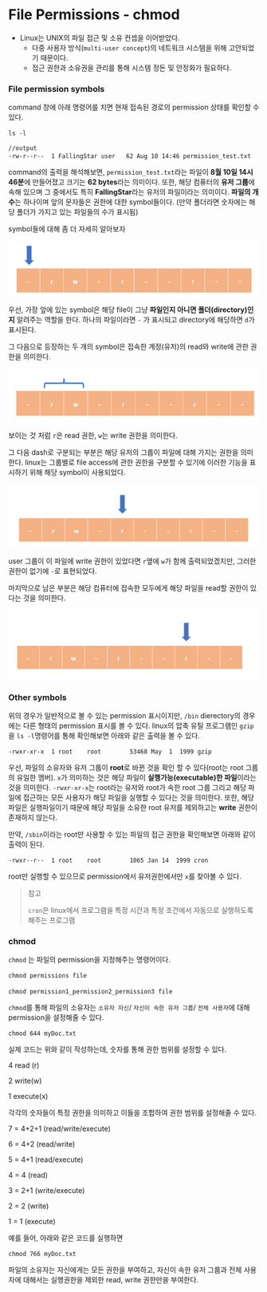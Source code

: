 # File Permissions - chmod

- Linux는 UNIX의 파일 접근 및 소유 컨셉을 이어받았다.
  - 다중 사용자 방식(`multi-user concept`)의 네트워크 시스템을 위해 고안되었기 때문이다.
  - 접근 권한과 소유권을 관리를 통해 시스템 정돈 및 안정화가 필요하다.



### File permission symbols

command 창에 아래 명령어를 치면 현재 접속된 경로의 permission 상태를 확인할 수 있다.

``` linux
ls -l
```

```linux
//output
-rw-r--r--  1 FallingStar user   62 Aug 10 14:46 permission_test.txt
```



command의 출력을 해석해보면, `permission_test.txt`라는 파일이 **8월 10일 14시 46분**에 만들어졌고 크기는 **62 bytes**라는 의미이다. 또한, 해당 컴퓨터의 **유저 그룹**에 속해 있으며 그 중에서도 특히 **FallingStar**라는 유저의 파일이라는 의미이다. **파일의 개수**는 하나이며 앞의 문자들은 권한에 대한 symbol들이다. (만약 폴더라면 숫자에는 해당 폴더가 가지고 있는 파일들의 수가 표시됨)



symbol들에 대해 좀 더 자세히 알아보자

![image-20220810211140981](README.assets/image-20220810211140981.png)



우선, 가장 앞에 있는 symbol은 해당 file이 그냥 **파일인지 아니면 폴더(directory)인지** 알려주는 역할을 한다. 하나의 파일이라면 `-` 가 표시되고 directory에 해당하면 `d`가 표시된다.



그 다음으로 등장하는 두 개의 symbol은 접속한 계정(유저)의 read와 write에 관한 권한을 의미한다.

![image-20220810211647672](README.assets/image-20220810211647672.png)

보이는 것 처럼 `r`은 read 권한, `w`는 write 권한을 의미한다.



그 다음 dash로 구분되는 부분은 해당 유저의 그룹이 파일에 대해 가지는 권한을 의미한다. linux는 그룹별로 file access에 관한 권한을 구분할 수 있기에 이러한 기능을 표시하기 위해 해당 symbol이 사용되었다.

![image-20220810212233682](README.assets/image-20220810212233682.png)



user 그룹이 이 파일에 write 권한이 있었다면 `r`옆에 `w`가 함께 출력되었겠지만, 그러한 권한이 없기에 `-`로 표현되었다.

마지막으로 남은 부분은 해당 컴퓨터에 접속한 모두에게 해당 파일을 read할 권한이 있다는 것을 의미한다. 

![image-20220810212822930](README.assets/image-20220810212822930.png)



### Other symbols

위의 경우가 일반적으로 볼 수 있는 permission 표시이지만, `/bin` dierectory의 경우에는 다른 형태의 permission 표시를 볼 수 있다. linux의 압축 유틸 프로그램인 `gzip`을 `ls -l`명령어를 통해 확인해보면 아래와 같은 출력을 볼 수 있다.

```linux
-rwxr-xr-x  1 root    root        53468 May  1  1999 gzip
```

 우선, 파일의 소유자와 유저 그룹이 **root**로 바뀐 것을 확인 할 수 있다(root는 root 그룹의 유일한 멤버). `x`가 의미하는 것은 해당 파일이 **실행가능(executable)한 파일**이라는 것을 의미한다.  `-rwxr-xr-x`는 root라는 유저와 root가 속한 root 그룹 그리고 해당 파일에 접근하는 모든 사용자가 해당 파일을 실행할 수 있다는 것을 의미한다. 또한, 해당 파일은 실행파일이기 때문에 해당 파일을 소유한 root 유저를 제외하고는 **write** 권한이 존재하지 않는다.

만약, `/sbin`이라는 root만 사용할 수 있는 파일의 접근 권한을 확인해보면 아래와 같이 출력이 된다.

```linux
-rwxr--r--  1 root    root        1065 Jan 14  1999 cron
```

 root만 실행할 수 있으므로 permission에서 유저권한에서만 `x`를 찾아볼 수 있다.

> 참고
>
> `cron`은 linux에서 프로그램을 특정 시간과 특정 조건에서 자동으로 실행하도록 해주는 프로그램



### chmod

`chmod` 는 파일의 permission을 지정해주는 명령어이다.

```linux
chmod permissions file

chmod permission1_permission2_permission3 file
```

`chmod`를 통해 파일의 소유자는 `소유자 자신`/ `자신이 속한 유저 그룹`/ `전체 사용자`에 대해 permission을 설정해줄 수 있다. 

```linux
chmod 644 myDoc.txt
```

 실제 코드는 위와 같이 작성하는데, 숫자를 통해 권한 범위를 설정할 수 있다.

4	read (r)

2	write(w)

1	execute(x)

각각의 숫자들이 특정 권한을 의미하고 이들을 조합하여 권한 범위를 설정해줄 수 있다.

7 = 4+2+1 (read/write/execute)

6 = 4+2 (read/write)

5 = 4+1 (read/execute)

4 = 4 (read)

3 = 2+1 (write/execute)

2 = 2 (write)

1 = 1 (execute)

예를 들어, 아래와 같은 코드를 실행하면

```linux
chmod 766 myDoc.txt
```

파일의 소유자는 자신에게는 모든 권한을 부여하고, 자신이 속한 유저 그룹과 전체 사용자에 대해서는 실행권한을 제외한 read, write 권한만을 부여한다.
